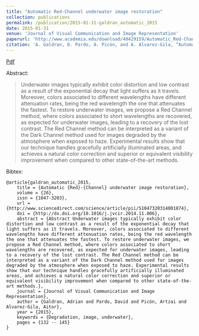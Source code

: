 ```yaml
---
title: "Automatic Red-Channel underwater image restoration"
collection: publications
permalink: /publication/2015-01-31-galdran_automatic_2015
date: 2015-01-31
venue: 'Journal of Visual Communication and Image Representation'
paperurl: 'http://www.academia.edu/download/40429159/Automatic_Red-Channel_underwater_image_r20151127-13023-t6apld.pdf'
citation: 'A. Galdran, D. Pardo, A. Picón, and A. Alvarez-Gila, “Automatic Red-Channel underwater image restoration,” Journal of Visual Communication and Image Representation, vol. 26, pp. 132–145, Jan. 2015.'
---
```


<a href='http://www.academia.edu/download/40429159/Automatic_Red-Channel_underwater_image_r20151127-13023-t6apld.pdf'>Pdf</a>

Abstract: 

>Underwater images typically exhibit color distortion and low contrast as a result of the exponential decay that light suffers as it travels. Moreover, colors associated to different wavelengths have different attenuation rates, being the red wavelength the one that attenuates the fastest. To restore underwater images, we propose a Red Channel method, where colors associated to short wavelengths are recovered, as expected for underwater images, leading to a recovery of the lost contrast. The Red Channel method can be interpreted as a variant of the Dark Channel method used for images degraded by the atmosphere when exposed to haze. Experimental results show that our technique handles gracefully artificially illuminated areas, and achieves a natural color correction and superior or equivalent visibility improvement when compared to other state-of-the-art methods.

Bibtex: 

```
@article{galdran_automatic_2015,
	title = {Automatic {Red}-{Channel} underwater image restoration},
	volume = {26},
	issn = {1047-3203},
	url = {http://www.sciencedirect.com/science/article/pii/S1047320314001874},
	doi = {http://dx.doi.org/10.1016/j.jvcir.2014.11.006},
	abstract = {Abstract Underwater images typically exhibit color distortion and low contrast as a result of the exponential decay that light suffers as it travels. Moreover, colors associated to different wavelengths have different attenuation rates, being the red wavelength the one that attenuates the fastest. To restore underwater images, we propose a Red Channel method, where colors associated to short wavelengths are recovered, as expected for underwater images, leading to a recovery of the lost contrast. The Red Channel method can be interpreted as a variant of the Dark Channel method used for images degraded by the atmosphere when exposed to haze. Experimental results show that our technique handles gracefully artificially illuminated areas, and achieves a natural color correction and superior or equivalent visibility improvement when compared to other state-of-the-art methods.},
	journal = {Journal of Visual Communication and Image Representation},
	author = {Galdran, Adrian and Pardo, David and Picón, Artzai and Alvarez-Gila, Aitor},
	year = {2015},
	keywords = {Degradation, image, underwater},
	pages = {132 -- 145}
}
```
